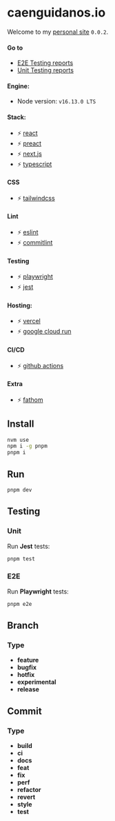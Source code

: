 # caenguidanos.io

Welcome to my [personal site](https://caenguidanos-io.vercel.app) `0.0.2`.

#### Go to

-  [E2E Testing reports](https://e2e-playwright-reports-xxg3rsseuq-oa.a.run.app)
-  [Unit Testing reports](https://unit-jest-reports-xxg3rsseuq-oa.a.run.app)

#### Engine:

-  Node version: `v16.13.0 LTS`

#### Stack:

-  :zap: [react](https://reactjs.org/)
-  :zap: [preact](https://preactjs.com/)
-  :zap: [next.js](https://nextjs.org/)
-  :zap: [typescript](https://www.typescriptlang.org/)

#### CSS

-  :zap: [tailwindcss](https://tailwindcss.com/)

#### Lint

-  :zap: [eslint](https://eslint.org/)
-  :zap: [commitlint](https://www.conventionalcommits.org/en/v1.0.0/)

#### Testing

-  :zap: [playwright](https://playwright.dev/)
-  :zap: [jest](https://jestjs.io/es-ES/)

#### Hosting:

-  :zap: [vercel](https://vercel.com/)
-  :zap: [google cloud run](https://cloud.google.com/run)

#### CI/CD

-  :zap: [github actions](https://github.com/features/actions)

#### Extra

-  :zap: [fathom](https://usefathom.com/)

## Install

```bash
nvm use
npm i -g pnpm
pnpm i
```

## Run

```bash
pnpm dev
```

## Testing

### Unit

Run **Jest** tests:

```bash
pnpm test
```

### E2E

Run **Playwright** tests:

```bash
pnpm e2e
```

## Branch

### Type

-  **feature**
-  **bugfix**
-  **hotfix**
-  **experimental**
-  **release**

## Commit

### Type

-  **build**
-  **ci**
-  **docs**
-  **feat**
-  **fix**
-  **perf**
-  **refactor**
-  **revert**
-  **style**
-  **test**
